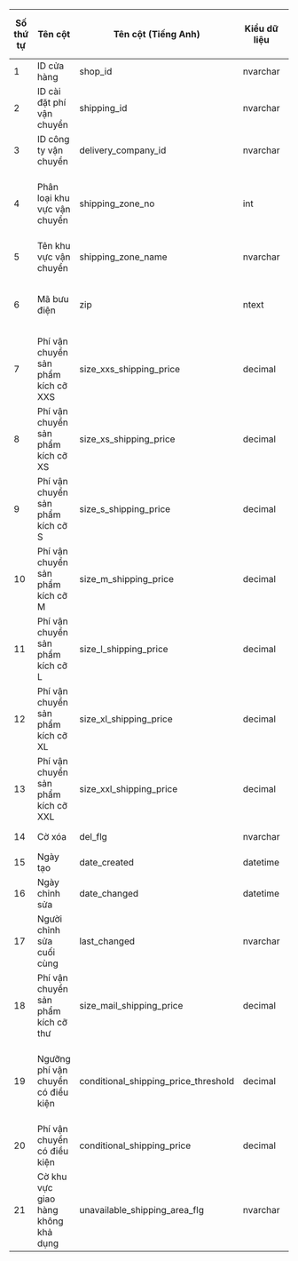 | Số thứ tự | Tên cột | Tên cột (Tiếng Anh) | Kiểu dữ liệu | Độ dài ký tự | Giá trị rỗng | Giá trị mặc định | Duy nhất | Giải thích |
|---|---|---|---|---|---|---|---|---|
| 1 | ID cửa hàng | shop_id | nvarchar | 10 | ○ | N'' |  | |
| 2 | ID cài đặt phí vận chuyển | shipping_id | nvarchar | 10 | ○ | N'' |  | |
| 3 | ID công ty vận chuyển | delivery_company_id | nvarchar | 10 | ○ | N'' |  | |
| 4 | Phân loại khu vực vận chuyển | shipping_zone_no | int | | ○ | N'0' |  | "**0:** Phân loại cơ bản (không xem xét thông tin khu vực)<br/>**1~47:** Cài đặt tỉnh thành<br/>**48~:** Cài đặt địa chỉ giao hàng đặc biệt" |
| 5 | Tên khu vực vận chuyển | shipping_zone_name | nvarchar | 30 | ○ | N'' |  | *Chỉ áp dụng cho địa chỉ giao hàng đặc biệt* |
| 6 | Mã bưu điện | zip | ntext | | ○ | N'' |  | "Mã bưu điện có dấu gạch nối, phân cách bằng dấu phẩy<br/>*Chỉ áp dụng cho địa chỉ giao hàng đặc biệt*" |
| 7 | Phí vận chuyển sản phẩm kích cỡ XXS | size_xxs_shipping_price | decimal | 18,3 | ○ | 0 |  | "Phí vận chuyển kích cỡ XXS" |
| 8 | Phí vận chuyển sản phẩm kích cỡ XS | size_xs_shipping_price | decimal | 18,3 | ○ | 0 |  | "Phí vận chuyển kích cỡ XS" |
| 9 | Phí vận chuyển sản phẩm kích cỡ S | size_s_shipping_price | decimal | 18,3 | ○ | 0 |  | "Phí vận chuyển kích cỡ S" |
| 10 | Phí vận chuyển sản phẩm kích cỡ M | size_m_shipping_price | decimal | 18,3 | ○ | 0 |  | "Phí vận chuyển kích cỡ M" |
| 11 | Phí vận chuyển sản phẩm kích cỡ L | size_l_shipping_price | decimal | 18,3 | ○ | 0 |  | "Phí vận chuyển kích cỡ L" |
| 12 | Phí vận chuyển sản phẩm kích cỡ XL | size_xl_shipping_price | decimal | 18,3 | ○ | 0 |  | "Phí vận chuyển kích cỡ XL" |
| 13 | Phí vận chuyển sản phẩm kích cỡ XXL | size_xxl_shipping_price | decimal | 18,3 | ○ | 0 |  | "Phí vận chuyển kích cỡ XXL" |
| 14 | Cờ xóa | del_flg | nvarchar | 1 | ○ | N'0' |  | "**0:** Bình thường<br/>**1:** Đã xóa" |
| 15 | Ngày tạo | date_created | datetime | | ○ | getdate() |  | |
| 16 | Ngày chỉnh sửa | date_changed | datetime | | ○ | getdate() |  | |
| 17 | Người chỉnh sửa cuối cùng | last_changed | nvarchar | 20 | ○ | N'' |  | Tên người thực hiện cập nhật |
| 18 | Phí vận chuyển sản phẩm kích cỡ thư | size_mail_shipping_price | decimal | 18,3 | ○ | 0 |  | "Phí vận chuyển kích cỡ thư" |
| 19 | Ngưỡng phí vận chuyển có điều kiện | conditional_shipping_price_threshold | decimal | 18,3 |  |  |  | "**NULL:** Không thay đổi phí vận chuyển<br/>**Số khác NULL:** Nếu số tiền mua hàng đạt được số này<br/>Phí vận chuyển sẽ được thay thế bằng giá trị của conditional_shipping_price" |
| 20 | Phí vận chuyển có điều kiện | conditional_shipping_price | decimal | 18,3 |  |  |  | |
| 21 | Cờ khu vực giao hàng không khả dụng | unavailable_shipping_area_flg | nvarchar | 1
